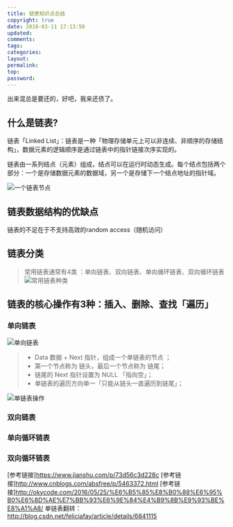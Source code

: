 ```yaml
---
title: 链表知识点总结
copyright: true
date: 2018-03-11 17:13:50
updated:
comments:
tags:
categories:
layout:
permalink:
top:
password:
---
```








出来混总是要还的，好吧，我来还债了。

<!-- more -->

## 什么是链表?
链表「Linked List」：链表是一种「物理存储单元上可以非连续、非顺序的存储结
构」，数据元素的逻辑顺序是通过链表中的指针链接次序实现的。

链表由一系列结点（元素）组成，结点可以在运行时动态生成。每个结点包括两个部分：一个是存储数据元素的数据域，另一个是存储下一个结点地址的指针域。

![一个链表节点](/upload_image/ "一个链表节点")

## 链表数据结构的优缺点
链表的不足在于不支持高效的random access（随机访问）

## 链表分类
> 常用链表通常有4类 ：单向链表、双向链表、单向循环链表、双向循环链表
![常用链表种类]( "常用链表种类")

## 链表的核心操作有3种：插入、删除、查找「遍历」

### 单向链表
![单向链表]( "单向链表")
> * Data 数据 + Next 指针，组成一个单链表的节点 ；
> * 第一个节点称为 链头，最后一个节点称为 链尾；
> * 链尾的 Next 指针设置为 NULL 「指向空」；
> * 单链表的遍历方向单一「只能从链头一直遍历到链尾」；

![单链表操作]( "单链表操作")

### 双向链表

### 单向循环链表

### 双向循环链表

[参考链接]https://www.jianshu.com/p/73d56c3d228c
[参考链接]http://www.cnblogs.com/absfree/p/5463372.html
[参考链接]http://okycode.com/2016/05/25/%E6%B5%85%E8%B0%88%E6%95%B0%E6%8D%AE%E7%BB%93%E6%9E%84%E4%B9%8B%E9%93%BE%E8%A1%A8/
单链表翻转：
http://blog.csdn.net/feliciafay/article/details/6841115